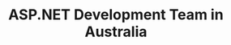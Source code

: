 ---
title: ASP.NET Development Team in Australia
permalink: /landings/locations/australia/developer/asp-net
technology: ASP.NET
location: Australia
---